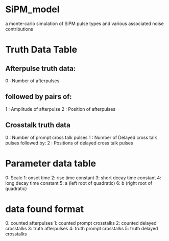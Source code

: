 # SiPM_model
a monte-carlo simulation of SiPM pulse types and various associated noise contributions

# Truth Data Table

## Afterpulse truth data:
0 : Number of afterpulses
## followed by pairs of:
1 : Amplitude of afterpulse
2 : Position of afterpulses

## Crosstalk truth data
0 : Number of prompt cross talk pulses
1 : Number of Delayed cross talk pulses
followed by:
2 : Positions of delayed cross talk pulses

# Parameter data table

0: Scale
1: onset time
2: rise time constant
3: short decay time constant
4: long decay time constant
5: a (left root of quadratic)
6: b (right root of quadratic)

# data found format

0: counted afterpulses
1: counted prompt crosstalks
2: counted delayed crosstalks
3: truth afterpulses
4: truth prompt crosstalks
5: truth delayed crosstalks


